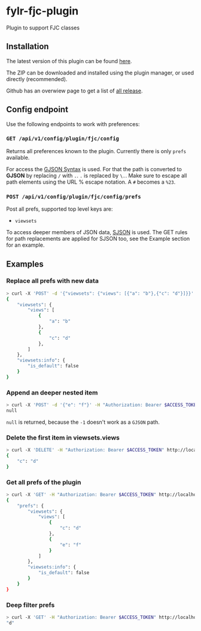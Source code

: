 # fylr-fjc-plugin
Plugin to support FJC classes

## Installation

The latest version of this plugin can be found [here](https://github.com/programmfabrik/fylr-plugin-fjc/releases/latest/download/fylr-plugin-fjc.zip).

The ZIP can be downloaded and installed using the plugin manager, or used directly (recommended).

Github has an overwiew page to get a list of [all release](https://github.com/programmfabrik/fylr-plugin-fjc/releases/).

## Config endpoint

Use the following endpoints to work with preferences:

### `GET /api/v1/config/plugin/fjc/config`

Returns all preferences known to the plugin. Currently there is only `prefs` available.

For access the [GJSON Syntax](https://github.com/tidwall/gjson/blob/master/SYNTAX.md) is used. For that the path is converted to **GJSON** by replacing `/` with `.`. `.` is replaced by `\.`. Make sure to escape all path elements using the URL % escape notation. A `#` becomes a `%23`.

### `POST /api/v1/config/plugin/fjc/config/prefs`

Post all prefs, supported top level keys are:

* `viewsets`

To access deeper members of JSON data, [SJSON](https://github.com/tidwall/sjson) is used. The GET rules for path replacements are applied for SJSON too, see the Example section for an example.

## Examples

### Replace all prefs with new data

```bash
> curl -X 'POST' -d '{"viewsets": {"views": [{"a": "b"},{"c": "d"}]}}' -H "Authorization: Bearer $ACCESS_TOKEN" http://localhost/api/v1/config/plugin/fjc/config/prefs
{
    "viewsets": {
        "views": [
            {
                "a": "b"
            },
            {
                "c": "d"
            },
        ]
    },
    "viewsets:info": {
        "is_default": false
    }
}
```

### Append an deeper nested item

```bash
> curl -X 'POST' -d '{"e": "f"}' -H "Authorization: Bearer $ACCESS_TOKEN" http://localhost/api/v1/config/plugin/fjc/config/prefs/viewsets/views/-1
null
```
`null` is returned, because the `-1` doesn't work as a `GJSON` path.

### Delete the first item in viewsets.views

```bash
> curl -X 'DELETE' -H "Authorization: Bearer $ACCESS_TOKEN" http://localhost/api/v1/config/plugin/fjc/config/prefs/viewsets/views/0
{
    "c": "d"
}
```

### Get all prefs of the plugin

```bash
> curl -X 'GET' -H "Authorization: Bearer $ACCESS_TOKEN" http://localhost/api/v1/config/plugin/fjc/config
{
    "prefs": {
        "viewsets": {
            "views": [
                {
                    "c": "d"
                },
                {
                    "e": "f"
                }
            ]
        },
        "viewsets:info": {
            "is_default": false
        }
    }
}
```

### Deep filter prefs
```bash
> curl -X 'GET' -H "Authorization: Bearer $ACCESS_TOKEN" http://localhost/api/v1/config/plugin/fjc/config/prefs/viewsets/views/%23(c=d)/c"
"d"
```


